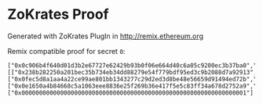 # ZoKrates Proof

Generated with ZoKrates PlugIn in http://remix.ethereum.org

Remix compatible proof for secret ```0```:

```
["0x0c906b4f640d01d3b2e67727e62429b93b0f06e664d40c6a05c9200ec3b37ba0","0x115553af19fbec2e486e24396c19550c7cc915be4aec64e0d50bbc9be17d5900"],[["0x238b282250a201bec35b734eb34dd88279e54f779bdf95ed3c9b2088d7a92913","0x02dcaf1716d32e2dad21ad0eb99be99d4171c090794b7b68c01f1465b37e2cf4"],["0x0fec5d8a1aa4a22ce99ae801bb1343277c29d2ed3d8be48e56659d91494ed72b","0x28d0d0315fe6506d29fb3724e7b753611aeff4f6aae5230a5b86db976d06f530"]],["0x0e1650a4b84668c5a1063eee8836e25f269b36e417f5e5c83ff34a678d2752a9","0x0c664c26dfaba98afba15753829357449eb195c39cd49522236c9237a4df3799"],["0x0000000000000000000000000000000000000000000000000000000000000001"]
```